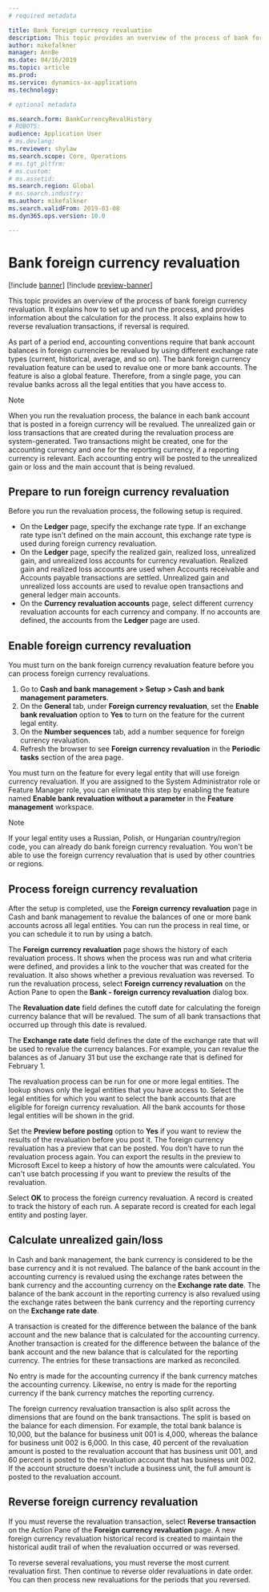 ```yaml
---
# required metadata

title: Bank foreign currency revaluation 
description: This topic provides an overview of the process of bank foreign currency revaluation. It includes information about setup, running the process, the calculation for the process, and reversal of revaluation transactions.
author: mikefalkner
manager: AnnBe
ms.date: 04/16/2019
ms.topic: article
ms.prod: 
ms.service: dynamics-ax-applications
ms.technology: 

# optional metadata

ms.search.form: BankCurrencyRevalHistory
# ROBOTS: 
audience: Application User
# ms.devlang: 
ms.reviewer: shylaw
ms.search.scope: Core, Operations
# ms.tgt_pltfrm: 
# ms.custom: 
# ms.assetid: 
ms.search.region: Global
# ms.search.industry: 
ms.author: mikefalkner
ms.search.validFrom: 2019-03-08
ms.dyn365.ops.version: 10.0

---
```


# Bank foreign currency revaluation

[!include [banner](../includes/banner.md)]
[!include [preview-banner](../includes/preview-banner.md)]

This topic provides an overview of the process of bank foreign currency revaluation. It explains how to set up and run the process, and provides information about the calculation for the process. It also explains how to reverse revaluation transactions, if reversal is required.

As part of a period end, accounting conventions require that bank account balances in foreign currencies be revalued by using different exchange rate types (current, historical, average, and so on). The bank foreign currency revaluation feature can be used to revalue one or more bank accounts. The feature is also a global feature. Therefore, from a single page, you can revalue banks across all the legal entities that you have access to.

> [!NOTE]
> When you run the revaluation process, the balance in each bank account that is posted in a foreign currency will be revalued. The unrealized gain or loss transactions that are created during the revaluation process are system-generated. Two transactions might be created, one for the accounting currency and one for the reporting currency, if a reporting currency is relevant. Each accounting entry will be posted to the unrealized gain or loss and the main account that is being revalued.

## Prepare to run foreign currency revaluation

Before you run the revaluation process, the following setup is required.

- On the **Ledger** page, specify the exchange rate type. If an exchange rate type isn't defined on the main account, this exchange rate type is used during foreign currency revaluation.
- On the **Ledger** page, specify the realized gain, realized loss, unrealized gain, and unrealized loss accounts for currency revaluation. Realized gain and realized loss accounts are used when Accounts receivable and Accounts payable transactions are settled. Unrealized gain and unrealized loss accounts are used to revalue open transactions and general ledger main accounts.
- On the **Currency revaluation accounts** page, select different currency revaluation accounts for each currency and company. If no accounts are defined, the accounts from the **Ledger** page are used.

## Enable foreign currency revaluation

You must turn on the bank foreign currency revaluation feature before you can process foreign currency revaluations.

1. Go to **Cash and bank management \> Setup \> Cash and bank management parameters**.
2. On the **General** tab, under **Foreign currency revaluation**, set the **Enable bank revaluation** option to **Yes** to turn on the feature for the current legal entity. 
3. On the **Number sequences** tab, add a number sequence for foreign currency revaluation.
4. Refresh the browser to see **Foreign currency revaluation** in the **Periodic tasks** section of the area page.

You must turn on the feature for every legal entity that will use foreign currency revaluation. If you are assigned to the System Administrator role or Feature Manager role, you can eliminate this step by enabling the feature named **Enable bank revaluation without a parameter** in the **Feature management** workspace.

> [!NOTE]
> If your legal entity uses a Russian, Polish, or Hungarian country/region code, you can already do bank foreign currency revaluation. You won't be able to use the foreign currency revaluation that is used by other countries or regions.

## Process foreign currency revaluation

After the setup is completed, use the **Foreign currency revaluation** page in Cash and bank management to revalue the balances of one or more bank accounts across all legal entities. You can run the process in real time, or you can schedule it to run by using a batch.

The **Foreign currency revaluation** page shows the history of each revaluation process. It shows when the process was run and what criteria were defined, and provides a link to the voucher that was created for the revaluation. It also shows whether a previous revaluation was reversed. To run the revaluation process, select **Foreign currency revaluation** on the Action Pane to open the **Bank - foreign currency revaluation** dialog box.

The **Revaluation date** field defines the cutoff date for calculating the foreign currency balance that will be revalued. The sum of all bank transactions that occurred up through this date is revalued.

The **Exchange rate date** field defines the date of the exchange rate that will be used to revalue the currency balances. For example, you can revalue the balances as of January 31 but use the exchange rate that is defined for February 1.

The revaluation process can be run for one or more legal entities. The lookup shows only the legal entities that you have access to. Select the legal entities for which you want to select the bank accounts that are eligible for foreign currency revaluation. All the bank accounts for those legal entities will be shown in the grid.

Set the **Preview before posting** option to **Yes** if you want to review the results of the revaluation before you post it. The foreign currency revaluation has a preview that can be posted. You don't have to run the revaluation process again. You can export the results in the preview to Microsoft Excel to keep a history of how the amounts were calculated. You can't use batch processing if you want to preview the results of the revaluation.

Select **OK** to process the foreign currency revaluation. A record is created to track the history of each run. A separate record is created for each legal entity and posting layer.

## Calculate unrealized gain/loss

In Cash and bank management, the bank currency is considered to be the base currency and it is not revalued. The balance of the bank account in the accounting currency is revalued using the exchange rates between the bank currency and the accounting currency on the **Exchange rate date**. The balance of the bank account in the reporting currency is also revalued using the exchange rates between the bank currency and the reporting currency on the **Exchange rate date**.

A transaction is created for the difference between the balance of the bank account and the new balance that is calculated for the accounting currency. Another transaction is created for the difference between the balance of the bank account and the new balance that is calculated for the reporting currency. The entries for these transactions are marked as reconciled. 

No entry is made for the accounting currency if the bank currency matches the accounting currency. Likewise, no entry is made for the reporting currency if the bank currency matches the reporting currency.

The foreign currency revaluation transaction is also split across the dimensions that are found on the bank transactions. The split is based on the balance for each dimension. For example, the total bank balance is 10,000, but the balance for business unit 001 is 4,000, whereas the balance for business unit 002 is 6,000. In this case, 40 percent of the revaluation amount is posted to the revaluation account that has business unit 001, and 60 percent is posted to the revaluation account that has business unit 002. If the account structure doesn't include a business unit, the full amount is posted to the revaluation account.

## Reverse foreign currency revaluation

If you must reverse the revaluation transaction, select **Reverse transaction** on the Action Pane of the **Foreign currency revaluation** page. A new foreign currency revaluation historical record is created to maintain the historical audit trail of when the revaluation occurred or was reversed.

To reverse several revaluations, you must reverse the most current revaluation first. Then continue to reverse older revaluations in date order. You can then process new revaluations for the periods that you reversed.
